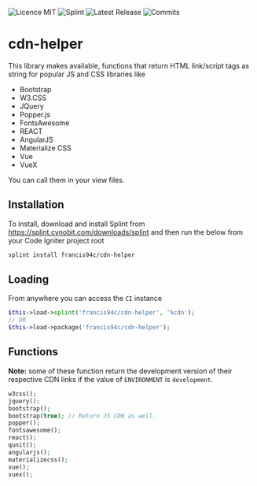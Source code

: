 ![Licence MIT](https://img.shields.io/github/license/francis94c/cdn-helper.svg) ![Splint](https://img.shields.io/badge/splint--ci-francis94c%2Fcdn--helper-orange.svg) ![Latest Release](https://img.shields.io/github/release/francis94c/cdn-helper.svg) ![Commits](https://img.shields.io/github/last-commit/francis94c/cdn-helper.svg)

# cdn-helper #

This library makes available, functions that return HTML link/script tags as string for popular JS and CSS libraries like

* Bootstrap
* W3.CSS
* JQuery
* Popper.js
* FontsAwesome
* REACT
* AngularJS
* Materialize CSS
* Vue
* VueX

You can call them in your view files.

## Installation ##
To install, download and install Splint from <https://splint.cynobit.com/downloads/splint> and then run the below from your Code Igniter project root

```bash
splint install francis94c/cdn-helper
```
## Loading ##

From anywhere you can access the ```CI``` instance

```php
$this->load->splint('francis94c/cdn-helper', '%cdn');
// OR
$this->load->package('francis94c/cdn-helper');
```

## Functions ##

__Note:__ some of these function return the development version of their respective CDN links if the value of `ENVIRONMENT` is `development`.

```php
w3css();
jquery();
bootstrap();
bootstrap(true); // Return JS CDN as well.
popper();
fontsawesome();
react();
qunit();
angularjs();
materializecss();
vue();
vuex();
```
